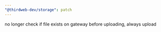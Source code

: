 ```yaml
---
"@thirdweb-dev/storage": patch
---
```


no longer check if file exists on gateway before uploading, always upload
